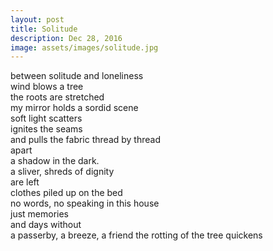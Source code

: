 ```yaml
---
layout: post
title: Solitude
description: Dec 28, 2016
image: assets/images/solitude.jpg
---
```


between solitude and loneliness   
wind blows a tree   
the roots are stretched   
my mirror holds a sordid scene   
soft light scatters   
ignites the seams   
and pulls the fabric thread by thread   
apart   
a shadow in the dark.   
a sliver, shreds of dignity   
are left   
clothes piled up on the bed   
no words, no speaking in this house   
just memories   
and days without   
a passerby, a breeze, a friend
the rotting of the tree quickens   